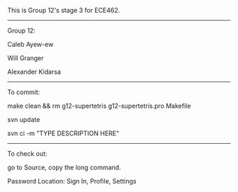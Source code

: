 This is Group 12's stage 3 for ECE462.


---


Group 12:

Caleb Ayew-ew

Will Granger

Alexander Kidarsa


---


To commit:

make clean && rm g12-supertetris g12-supertetris.pro Makefile

svn update

svn ci -m "TYPE DESCRIPTION HERE"


---


To check out:

go to Source, copy the long command.

Password Location: Sign In, Profile, Settings
